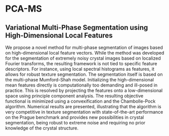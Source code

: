 # PCA-MS
Variational Multi-Phase Segmentation using High-Dimensional Local Features
---
We propose a novel method for multi-phase segmentation of images based on high-dimensional local feature vectors. While the method was developed for the segmentation of extremely noisy crystal images based on localized Fourier transforms, the resulting framework is not tied to specific feature descriptors.
   For instance, using local spectral histograms as features, it allows for robust texture segmentation. The segmentation itself is based on the multi-phase Mumford-Shah model. Initializing the high-dimensional mean features directly is computationally too demanding and ill-posed in practice. This is resolved by projecting the features onto a low-dimensional space using principle component analysis. The resulting objective functional is minimized using a convexification and the Chambolle-Pock algorithm. Numerical results are presented, illustrating that the algorithm is very competitive in texture segmentation with state-of-the-art performance on the Prague benchmark and provides new possibilities in crystal segmentation, being robust to extreme noise and requiring no prior knowledge of the crystal structure.
